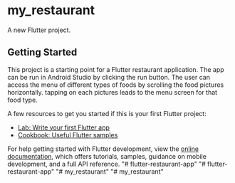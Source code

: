 # my_restaurant

A new Flutter project.

## Getting Started

This project is a starting point for a Flutter restaurant application.
The app can be run in Android Studio by clicking the run button.
The user can access the menu of different types of foods by scrolling the food pictures horizontally.
tapping on each pictures leads to the menu screen for that food type.

A few resources to get you started if this is your first Flutter project:

- [Lab: Write your first Flutter app](https://docs.flutter.dev/get-started/codelab)
- [Cookbook: Useful Flutter samples](https://docs.flutter.dev/cookbook)

For help getting started with Flutter development, view the
[online documentation](https://docs.flutter.dev/), which offers tutorials,
samples, guidance on mobile development, and a full API reference.
"# flutter-restaurant-app" 
"# flutter-restaurant-app" 
"# my_restaurant" 
"# my_restaurant" 
